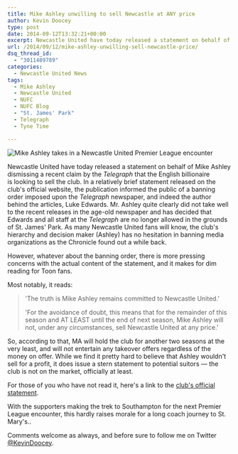 ```yaml
---
title: Mike Ashley unwilling to sell Newcastle at ANY price
author: Kevin Doocey
type: post
date: 2014-09-12T13:32:21+00:00
excerpt: Newcastle United have today released a statement on behalf of Mike Ashley dismissing a recent claim by the Telegraph that the English billionaire is looking to sell the club. In a relatively brief statement released..
url: /2014/09/12/mike-ashley-unwilling-sell-newcastle-price/
dsq_thread_id:
  - "3011489789"
categories:
  - Newcastle United News
tags:
  - Mike Ashley
  - Newcastle United
  - NUFC
  - NUFC Blog
  - "St. James' Park"
  - Telegraph
  - Tyne Time

---
```

![Mike Ashley takes in a Newcastle United Premier League encounter](http://www.tynetime.com/wp-content/uploads/2014/09/Mike-Ashley-Newcastle-United.jpg "Ashley - Has no desire to sell after claims of the club being up for sale in a recent publication in the Telegraph")

Newcastle United have today released a statement on behalf of Mike Ashley dismissing a recent claim by the _Telegraph_ that the English billionaire is looking to sell the club. In a relatively brief statement released on the club's official website, the publication informed the public of a banning order imposed upon the _Telegraph_ newspaper, and indeed the author behind the articles, Luke Edwards. Mr. Ashley quite clearly did not take well to the recent releases in the age-old newspaper and has decided that Edwards and all staff at the _Telegraph_ are no longer allowed in the grounds of St. James' Park. As many Newcastle United fans will know, the club's hierarchy and decision maker (Ashley) has no hesitation in banning media organizations as the Chronicle found out a while back.

However, whatever about the banning order, there is more pressing concerns with the actual content of the statement, and it makes for dim reading for Toon fans.

Most notably, it reads:

> 'The truth is Mike Ashley remains committed to Newcastle United.'
>
> 'For the avoidance of doubt, this means that for the remainder of this season and AT LEAST until the end of next season, Mike Ashley will not, under any circumstances, sell Newcastle United at any price.'

So, according to that, MA will hold the club for another two seasons at the very least, and will not entertain any takeover offers regardless of the money on offer. While we find it pretty hard to believe that Ashley wouldn't sell for a profit, it does issue a stern statement to potential suitors — the club is not on the market, officially at least.

For those of you who have not read it, here's a link to the [club's official statement](http://www.nufc.co.uk/articles/20140912/club-statement-daily-telegraph_2281670_4138864 "nufc statement telegraph").

With the supporters making the trek to Southampton for the next Premier League encounter, this hardly raises morale for a long coach journey to St. Mary's..

Comments welcome as always, and before sure to follow me on Twitter [@KevinDoocey](https://twitter.com/kevindoocey "doocey twitter").

